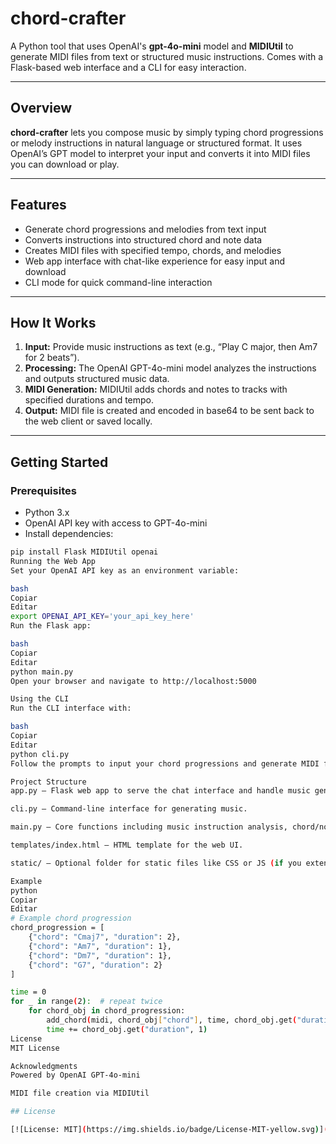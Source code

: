# chord-crafter

A Python tool that uses OpenAI's **gpt-4o-mini** model and **MIDIUtil** to generate MIDI files from text or structured music instructions. Comes with a Flask-based web interface and a CLI for easy interaction.

---

## Overview

**chord-crafter** lets you compose music by simply typing chord progressions or melody instructions in natural language or structured format. It uses OpenAI’s GPT model to interpret your input and converts it into MIDI files you can download or play.

---

## Features

- Generate chord progressions and melodies from text input
- Converts instructions into structured chord and note data
- Creates MIDI files with specified tempo, chords, and melodies
- Web app interface with chat-like experience for easy input and download
- CLI mode for quick command-line interaction

---

## How It Works

1. **Input:** Provide music instructions as text (e.g., “Play C major, then Am7 for 2 beats”).
2. **Processing:** The OpenAI GPT-4o-mini model analyzes the instructions and outputs structured music data.
3. **MIDI Generation:** MIDIUtil adds chords and notes to tracks with specified durations and tempo.
4. **Output:** MIDI file is created and encoded in base64 to be sent back to the web client or saved locally.

---

## Getting Started

### Prerequisites

- Python 3.x
- OpenAI API key with access to GPT-4o-mini
- Install dependencies:

```bash
pip install Flask MIDIUtil openai
Running the Web App
Set your OpenAI API key as an environment variable:

bash
Copiar
Editar
export OPENAI_API_KEY='your_api_key_here'
Run the Flask app:

bash
Copiar
Editar
python main.py
Open your browser and navigate to http://localhost:5000

Using the CLI
Run the CLI interface with:

bash
Copiar
Editar
python cli.py
Follow the prompts to input your chord progressions and generate MIDI files from the terminal.

Project Structure
app.py — Flask web app to serve the chat interface and handle music generation requests.

cli.py — Command-line interface for generating music.

main.py — Core functions including music instruction analysis, chord/note adding, and MIDI file handling.

templates/index.html — HTML template for the web UI.

static/ — Optional folder for static files like CSS or JS (if you extend UI).

Example
python
Copiar
Editar
# Example chord progression
chord_progression = [
    {"chord": "Cmaj7", "duration": 2},
    {"chord": "Am7", "duration": 1},
    {"chord": "Dm7", "duration": 1},
    {"chord": "G7", "duration": 2}
]

time = 0
for _ in range(2):  # repeat twice
    for chord_obj in chord_progression:
        add_chord(midi, chord_obj["chord"], time, chord_obj.get("duration", 1), track=0)
        time += chord_obj.get("duration", 1)
License
MIT License

Acknowledgments
Powered by OpenAI GPT-4o-mini

MIDI file creation via MIDIUtil

## License

[![License: MIT](https://img.shields.io/badge/License-MIT-yellow.svg)](https://opensource.org/licenses/MIT)
